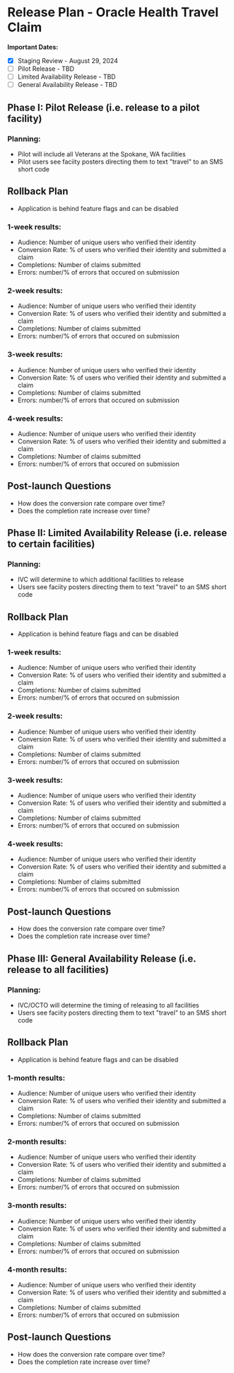 


# Release Plan - Oracle Health Travel Claim


**Important Dates:**

 - [x] Staging Review -  August 29, 2024
 - [ ] Pilot Release - TBD
 - [ ] Limited Availability Release - TBD
 - [ ] General Availability Release - TBD

## Phase I: Pilot Release (i.e. release to a pilot facility)

### Planning:
- Pilot will include all Veterans at the Spokane, WA facilities
- Pilot users see faciity posters directing them to text "travel" to an SMS short code

## Rollback Plan 
- Application is behind feature flags and can be disabled 

### 1-week results:
- Audience: Number of unique users who verified their identity
- Conversion Rate: % of users who verified their identity and submitted a claim
- Completions: Number of claims submitted
- Errors: number/% of errors that occured on submission

### 2-week results:
- Audience: Number of unique users who verified their identity
- Conversion Rate: % of users who verified their identity and submitted a claim
- Completions: Number of claims submitted
- Errors: number/% of errors that occured on submission

### 3-week results:
- Audience: Number of unique users who verified their identity
- Conversion Rate: % of users who verified their identity and submitted a claim
- Completions: Number of claims submitted
- Errors: number/% of errors that occured on submission

### 4-week results:
- Audience: Number of unique users who verified their identity
- Conversion Rate: % of users who verified their identity and submitted a claim
- Completions: Number of claims submitted
- Errors: number/% of errors that occured on submission

## Post-launch Questions 
- How does the conversion rate compare over time?
- Does the completion rate increase over time?

## Phase II: Limited Availability Release (i.e. release to certain facilities)

### Planning:
- IVC will determine to which additional facilities to release
- Users see faciity posters directing them to text "travel" to an SMS short code

## Rollback Plan 
- Application is behind feature flags and can be disabled 

### 1-week results:
- Audience: Number of unique users who verified their identity
- Conversion Rate: % of users who verified their identity and submitted a claim
- Completions: Number of claims submitted
- Errors: number/% of errors that occured on submission

### 2-week results:
- Audience: Number of unique users who verified their identity
- Conversion Rate: % of users who verified their identity and submitted a claim
- Completions: Number of claims submitted
- Errors: number/% of errors that occured on submission

### 3-week results:
- Audience: Number of unique users who verified their identity
- Conversion Rate: % of users who verified their identity and submitted a claim
- Completions: Number of claims submitted
- Errors: number/% of errors that occured on submission

### 4-week results:
- Audience: Number of unique users who verified their identity
- Conversion Rate: % of users who verified their identity and submitted a claim
- Completions: Number of claims submitted
- Errors: number/% of errors that occured on submission

## Post-launch Questions 
- How does the conversion rate compare over time?
- Does the completion rate increase over time?

## Phase III: General Availability Release (i.e. release to all facilities)

### Planning:
- IVC/OCTO will determine the timing of releasing to all facilities
- Users see faciity posters directing them to text "travel" to an SMS short code

## Rollback Plan 
- Application is behind feature flags and can be disabled 

### 1-month results:
- Audience: Number of unique users who verified their identity
- Conversion Rate: % of users who verified their identity and submitted a claim
- Completions: Number of claims submitted
- Errors: number/% of errors that occured on submission

### 2-month results:
- Audience: Number of unique users who verified their identity
- Conversion Rate: % of users who verified their identity and submitted a claim
- Completions: Number of claims submitted
- Errors: number/% of errors that occured on submission

### 3-month results:
- Audience: Number of unique users who verified their identity
- Conversion Rate: % of users who verified their identity and submitted a claim
- Completions: Number of claims submitted
- Errors: number/% of errors that occured on submission

### 4-month results:
- Audience: Number of unique users who verified their identity
- Conversion Rate: % of users who verified their identity and submitted a claim
- Completions: Number of claims submitted
- Errors: number/% of errors that occured on submission

## Post-launch Questions 
- How does the conversion rate compare over time?
- Does the completion rate increase over time?


